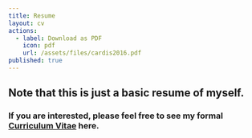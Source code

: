 ```yaml
---
title: Resume
layout: cv
actions:
  - label: Download as PDF
    icon: pdf
    url: /assets/files/cardis2016.pdf
published: true
---
```

## Note that this is just a basic resume of myself.
### If you are interested, please feel free to see my formal [Curriculum Vitae](/assets/files/cardis2016.pdf) here.
